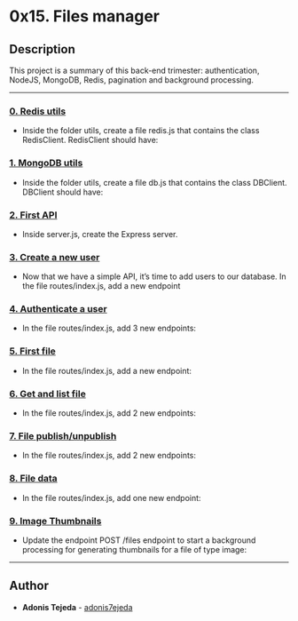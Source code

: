 # 0x15. Files manager

## Description
This project is a summary of this back-end trimester: authentication, NodeJS, MongoDB, Redis, pagination and background processing.

---

### [0. Redis utils](./utils/redis.js)
* Inside the folder utils, create a file redis.js that contains the class RedisClient. RedisClient should have:


### [1. MongoDB utils](./utils/db.js)
* Inside the folder utils, create a file db.js that contains the class DBClient. DBClient should have:


### [2. First API](./server.js)
* Inside server.js, create the Express server. 


### [3. Create a new user](./routes/index.js)
* Now that we have a simple API, it’s time to add users to our database. In the file routes/index.js, add a new endpoint


### [4. Authenticate a user](./routes/index.js)
* In the file routes/index.js, add 3 new endpoints:


### [5. First file](./routes/index.js)
* In the file routes/index.js, add a new endpoint:


### [6. Get and list file](./routes/index.js)
* In the file routes/index.js, add 2 new endpoints:


### [7. File publish/unpublish](./routes/index.js)
* In the file routes/index.js, add 2 new endpoints:


### [8. File data](./routes/index.js)
* In the file routes/index.js, add one new endpoint:


### [9. Image Thumbnails ](./controllers/FilesController.js)
* Update the endpoint POST /files endpoint to start a background processing for generating thumbnails for a file of type image:

---

## Author
* **Adonis Tejeda** - [adonis7ejeda](https://github.com/adonis7ejeda)

